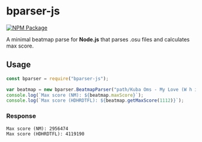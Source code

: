 # bparser-js
[![NPM Package][npm]][npm-url]

A minimal beatmap parse for **Node.js** that parses .osu files and calculates max score.

## Usage

```javascript
const bparser = require("bparser-js");

var beatmap = new bparser.BeatmapParser("path/Kuba Oms - My Love (W h i t e) [Normal].osu");
console.log(`Max score (NM): ${beatmap.maxScore}`);
console.log(`Max score (HDHRDTFL): ${beatmap.getMaxScore(1112)}`);
```

### Response
```
Max score (NM): 2956474
Max score (HDHRDTFL): 4119190
```

[npm]: https://img.shields.io/npm/v/three
[npm-url]: https://www.npmjs.com/package/three